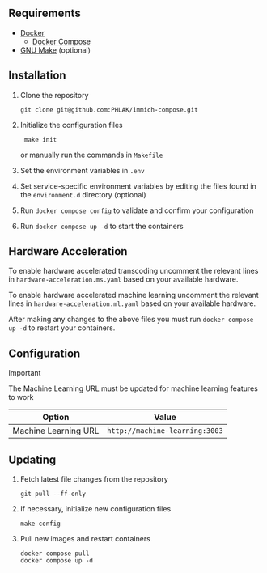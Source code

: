 Requirements
------------

  - [Docker](https://www.docker.com)
    - [Docker Compose](https://docs.docker.com/compose/)
  - [GNU Make](https://www.gnu.org/software/make/) (optional)

Installation
------------

  1. Clone the repository

         git clone git@github.com:PHLAK/immich-compose.git

  2. Initialize the configuration files

          make init

     or manually run the commands in `Makefile`

  3. Set the environment variables in `.env`

  4. Set service-specific environment variables by editing the files found in the `environment.d` directory (optional)

  5. Run `docker compose config` to validate and confirm your configuration

  6. Run `docker compose up -d` to start the containers

Hardware Acceleration
---------------------

To enable hardware accelerated transcoding uncomment the relevant lines in
`hardware-acceleration.ms.yaml` based on your available hardware.

To enable hardware accelerated machine learning uncomment the relevant lines in
`hardware-acceleration.ml.yaml` based on your available hardware.

After making any changes to the above files you must run `docker compose up -d`
to restart your containers.

Configuration
-------------

> [!IMPORTANT]
> The Machine Learning URL must be updated for machine learning features to work

| Option               | Value                          |
| -------------------- | ------------------------------ |
| Machine Learning URL | `http://machine-learning:3003` |

Updating
--------

  1. Fetch latest file changes from the repository

         git pull --ff-only

  2. If necessary, initialize new configuration files

         make config

  3. Pull new images and restart containers

         docker compose pull
         docker compose up -d
